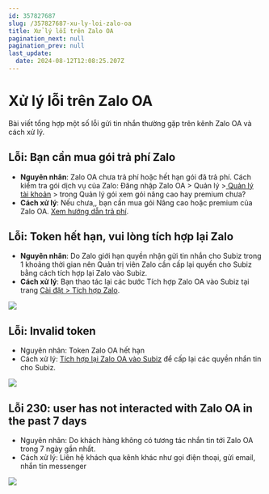 ```yaml
---
id: 357827687
slug: /357827687-xu-ly-loi-zalo-oa
title: Xử lý lỗi trên Zalo OA
pagination_next: null
pagination_prev: null
last_update:
  date: 2024-08-12T12:08:25.207Z
---
```


# Xử lý lỗi trên Zalo OA




Bài viết tổng hợp một số lỗi gửi tin nhắn thường gặp trên kênh Zalo OA và cách xử lý. 
## Lỗi: Bạn cần mua gói trả phí Zalo


- **Nguyên nhân**: Zalo OA chưa trả phí hoặc hết hạn gói đã trả phí. Cách kiểm tra gói dịch vụ của Zalo: Đăng nhập Zalo OA > Quản lý >[ Quản lý tài khoản](https://oa.zalo.me/manage/account) > trong Quản lý gói xem gói nâng cao hay premium chưa?
- **Cách xử lý**: Nếu chưa,, bạn cần mua gói Nâng cao hoặc premium của Zalo OA. [Xem hướng dẫn trả phí](https://oa.zalo.me/home/resources/policy/-trien-khai-goi-dich-vu-tra-phi-voi-zalo-oa-doanh-nghiep_4326077009372661188).


## Lỗi: Token hết hạn, vui lòng tích hợp lại Zalo


- **Nguyên nhân**: Do Zalo giới hạn quyền nhận gửi tin nhắn cho Subiz trong 1 khoảng thời gian nên Quản trị viên Zalo cần cấp lại quyền cho Subiz bằng cách tích hợp lại Zalo vào Subiz.
- **Cách xử lý**: Bạn thao tác lại các bước Tích hợp Zalo OA vào Subiz tại trang [Cài đặt > Tích hợp Zalo](https://app.subiz.com.vn/settings/zalo).


![](https://vcdn.subiz-cdn.com/file/bc5bb1e34e57c005a9a98419347f68ce822553f01fca0e960607cd848a04d59b_acpxkgumifuoofoosble)



## Lỗi: Invalid token


- Nguyên nhân: Token Zalo OA hết hạn
- Cách xử lý: [Tích hợp lại Zalo OA vào Subiz](https://subiz.com.vn/docs/297964546-ket-noi-zalo-oa) để cấp lại các quyền nhắn tin cho Subiz.


![](https://vcdn.subiz-cdn.com/file/b76f02907f9e70c04750c23f0ad322772f6265abbb8373d79031fad73ef0eb3e_acpxkgumifuoofoosble)

## Lỗi 230: user has not interacted with Zalo OA in the past 7 days


- Nguyên nhân: Do khách hàng không có tương tác nhắn tin tới Zalo OA trong 7 ngày gần nhất.
- Cách xử lý: Liên hệ khách qua kênh khác như gọi điện thoại, gửi email, nhắn tin messenger




![](https://vcdn.subiz-cdn.com/file/2ddebf73dac57f50ef56ad812a45cd7b5495ab84aaf965dd5289976448fabcca_acpxkgumifuoofoosble)